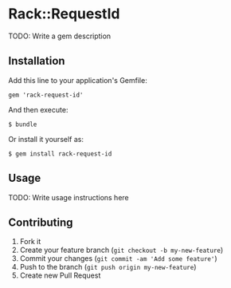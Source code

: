 # Rack::RequestId

TODO: Write a gem description

## Installation

Add this line to your application's Gemfile:

    gem 'rack-request-id'

And then execute:

    $ bundle

Or install it yourself as:

    $ gem install rack-request-id

## Usage

TODO: Write usage instructions here

## Contributing

1. Fork it
2. Create your feature branch (`git checkout -b my-new-feature`)
3. Commit your changes (`git commit -am 'Add some feature'`)
4. Push to the branch (`git push origin my-new-feature`)
5. Create new Pull Request
